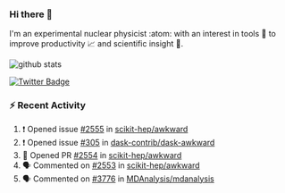 ### Hi there 👋 

I'm an experimental nuclear physicist :atom: with an interest in tools :wrench: to improve productivity :chart_with_upwards_trend: and scientific insight :telescope:.

![github stats](https://github-readme-stats.vercel.app/api?username=agoose77&show_icons=true&hide_rank=true&hide_title=true&bg_color=30,e76445,904e95&text_color=efe3ec&icon_color=efe3ec)
<!--
**agoose77/agoose77** is a ✨ _special_ ✨ repository because its `README.md` (this file) appears on your GitHub profile.

Here are some ideas to get you started:

- 🔭 I’m currently working on ...
- 🌱 I’m currently learning ...
- 👯 I’m looking to collaborate on ...
- 🤔 I’m looking for help with ...
- 💬 Ask me about ...
- 📫 How to reach me: ...
- 😄 Pronouns: ...
- ⚡ Fun fact: ...
-->

[![Twitter Badge](https://img.shields.io/twitter/follow/agoose77?style=flat-square&logo=Twitter&logoColor=white&color=cornflowerblue)](https://twitter.com/agoose77)

### :zap: Recent Activity

<!--START_SECTION:activity-->
1. ❗ Opened issue [#2555](https://github.com/scikit-hep/awkward/issues/2555) in [scikit-hep/awkward](https://github.com/scikit-hep/awkward)
2. ❗ Opened issue [#305](https://github.com/dask-contrib/dask-awkward/issues/305) in [dask-contrib/dask-awkward](https://github.com/dask-contrib/dask-awkward)
3. 💪 Opened PR [#2554](https://github.com/scikit-hep/awkward/pull/2554) in [scikit-hep/awkward](https://github.com/scikit-hep/awkward)
4. 🗣 Commented on [#2553](https://github.com/scikit-hep/awkward/issues/2553) in [scikit-hep/awkward](https://github.com/scikit-hep/awkward)
5. 🗣 Commented on [#3776](https://github.com/MDAnalysis/mdanalysis/issues/3776) in [MDAnalysis/mdanalysis](https://github.com/MDAnalysis/mdanalysis)
<!--END_SECTION:activity-->
